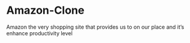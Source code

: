 # Amazon-Clone
 Amazon the very shopping site that provides us to on our place and it’s enhance productivity level 
